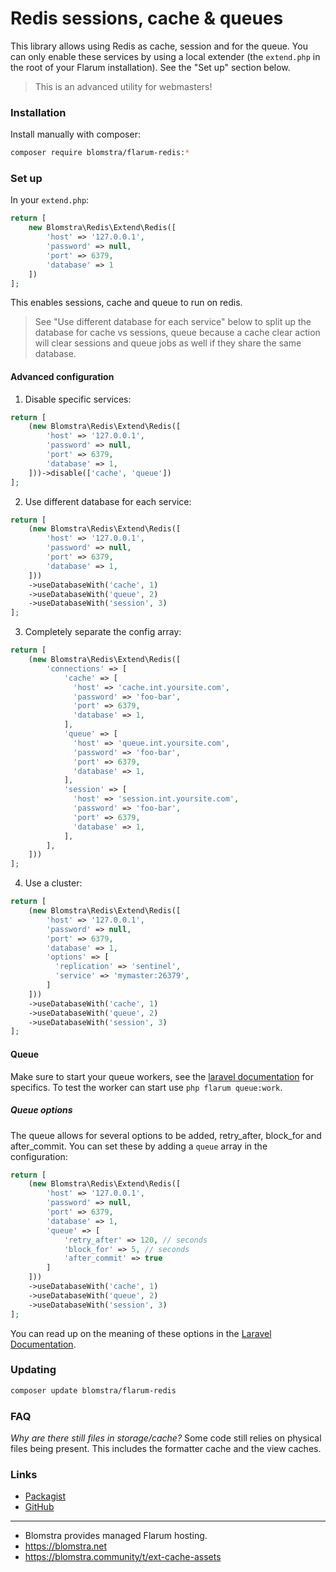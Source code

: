 # Redis sessions, cache & queues

This library allows using Redis as cache, session and for the queue. You can only 
enable these services by using a local extender (the `extend.php` in 
the root of your Flarum installation). See the "Set up" section below.

> This is an advanced utility for webmasters!

### Installation
Install manually with composer:

```sh
composer require blomstra/flarum-redis:*
```

### Set up

In your `extend.php`:

```php
return [
    new Blomstra\Redis\Extend\Redis([
        'host' => '127.0.0.1',
        'password' => null,
        'port' => 6379,
        'database' => 1
    ])
];
```

This enables sessions, cache and queue to run on redis.

> See "Use different database for each service" below to split up the database for cache vs sessions, queue
> because a cache clear action will clear sessions and queue jobs as well if they share the same database.

#### Advanced configuration

1. Disable specific services:

```php
return [
    (new Blomstra\Redis\Extend\Redis([
        'host' => '127.0.0.1',
        'password' => null,
        'port' => 6379,
        'database' => 1,
    ]))->disable(['cache', 'queue'])
];
```

2. Use different database for each service:

```php
return [
    (new Blomstra\Redis\Extend\Redis([
        'host' => '127.0.0.1',
        'password' => null,
        'port' => 6379,
        'database' => 1,
    ]))
    ->useDatabaseWith('cache', 1)
    ->useDatabaseWith('queue', 2)
    ->useDatabaseWith('session', 3)
];
```

3. Completely separate the config array:

```php
return [
    (new Blomstra\Redis\Extend\Redis([
        'connections' => [
            'cache' => [
              'host' => 'cache.int.yoursite.com',
              'password' => 'foo-bar',
              'port' => 6379,
              'database' => 1,
            ],
            'queue' => [
              'host' => 'queue.int.yoursite.com',
              'password' => 'foo-bar',
              'port' => 6379,
              'database' => 1,
            ],
            'session' => [
              'host' => 'session.int.yoursite.com',
              'password' => 'foo-bar',
              'port' => 6379,
              'database' => 1,
            ],
        ],
    ]))
];
```

4. Use a cluster:

```php
return [
    (new Blomstra\Redis\Extend\Redis([
        'host' => '127.0.0.1',
        'password' => null,
        'port' => 6379,
        'database' => 1,
        'options' => [
          'replication' => 'sentinel',
          'service' => 'mymaster:26379',
        ]
    ]))
    ->useDatabaseWith('cache', 1)
    ->useDatabaseWith('queue', 2)
    ->useDatabaseWith('session', 3)
];
```

#### Queue

Make sure to start your queue workers, see 
the [laravel documentation](https://laravel.com/docs/6.x/queues#running-the-queue-worker) for specifics. 
To test the worker can start use `php flarum queue:work`.

##### Queue options

The queue allows for several options to be added, retry_after, block_for and after_commit. You can set these
by adding a `queue` array in the configuration:

```php
return [
    (new Blomstra\Redis\Extend\Redis([
        'host' => '127.0.0.1',
        'password' => null,
        'port' => 6379,
        'database' => 1,
        'queue' => [
            'retry_after' => 120, // seconds
            'block_for' => 5, // seconds
            'after_commit' => true 
        ]       
    ]))
    ->useDatabaseWith('cache', 1)
    ->useDatabaseWith('queue', 2)
    ->useDatabaseWith('session', 3)
];
```

You can read up on the meaning of these options in the [Laravel Documentation](https://laravel.com/docs/8.x/queues#redis).

### Updating

```sh
composer update blomstra/flarum-redis
```

### FAQ

*Why are there still files in storage/cache?*
Some code still relies on physical files being present. This includes the formatter cache and the view caches.

### Links

- [Packagist](https://packagist.org/packages/blomstra/flarum-redis)
- [GitHub](https://github.com/blomstra/flarum-redis)

---

- Blomstra provides managed Flarum hosting.
- https://blomstra.net
- https://blomstra.community/t/ext-cache-assets
